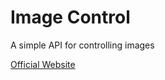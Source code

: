 # Image Control
A simple API for controlling images

[Official Website](http://image-control.online)
